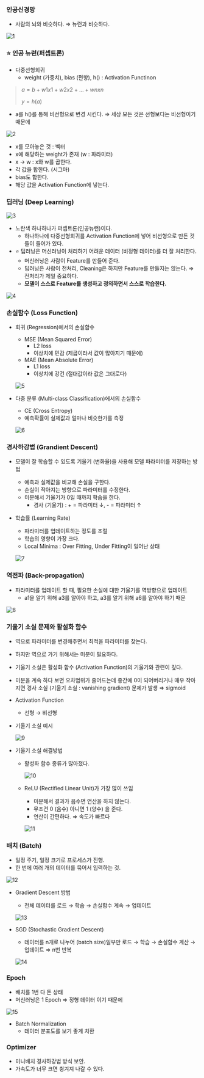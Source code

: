 ### 인공신경망

- 사람의 뇌와 비슷하다. ⇒ 뉴런과 비슷하다.

![1](../img/img_dl1.png)

### ⭐ 인공 뉴런(퍼셉트론)

- 다중선형회귀
    - weight (가중치), bias (편향), h() : Activation Functinon

> $a = b + w1x1 + w2x2 + ... + wnxn$
> 
> 
> $y = h(a)$
> 
- a를 h()를 통해 비선형으로 변경 시킨다. ⇒ 세상 모든 것은 선형보다는 비선형이기 때문에

![2](../img/img_dl2.png)

- x를 모아놓은 것 : 벡터
- x에 해당하는 weight가 존재 (w : 파라미터)
- x → w : x와 w를 곱한다.
- 각 값을 합한다. (시그마)
- bias도 합한다.
- 해당 값을 Activation Function에 넣는다.

### 딥러닝 (Deep Learning)

![3](../img/img_dl3.png)

- 노란색 하나하나가 퍼셉트론(인공뉴런)이다.
    - 하나하나에 다중선형회귀를 Activation Function에 넣어 비선형으로 만든 것들이 들어가 있다.
- ⭐ 딥러닝은 머신러닝이 처리하기 어려운 데이터 (비정형 데이터)를 더 잘 처리한다.
    - 머신러닝은 사람이 Feature를 만들어 준다.
    - 딥러닝은 사람이 전처리, Cleaning은 하지만 Feature를 만들지는 않는다. ⇒ 전처리가 제일 중요하다.
    - **모델이 스스로 Feature를 생성하고 정의하면서 스스로 학습한다.**

![4](../img/img_dl4.png)

### 손실함수 (Loss Function)

- 회귀 (Regression)에서의 손실함수
    - MSE (Mean Squared Error)
        - L2 loss
        - 이상치에 민감 (제곱이라서 값이 많아지기 때문에)
    - MAE (Mean Absolute Error)
        - L1 loss
        - 이상치에 강건 (절대값이라 값은 그대로다)
    
    ![5](../img/img_dl5.png)

- 다중 분류 (Multi-class Classification)에서의 손실함수
    - CE (Cross Entropy)
    - 예측확률이 실제값과 얼마나 비슷한가를 측정
    
    ![6](../img/img_dl6.png)

### 경사하강법 (Grandient Descent)

- 모델이 잘 학습할 수 있도록 기울기 (변화율)을 사용해 모델 파라미터를 저장하는 방법
    - 예측과 실제값을 비교해 손실을 구한다.
    - 손실이 작아지는 방향으로 파라미터를 수정한다.
    - 미분해서 기울기가 0일 때까지 학습을 한다.
        - 경사 (기울기) : + = 파라미터 ↓, - = 파라미터 ↑
- 학습률 (Learning Rate)
    - 파라미터를 업데이트하는 정도를 조절
    - 학습의 영향이 가장 크다.
    - Local Minima : Over Fitting, Under Fitting이 일어난 상태
    
    ![7](../img/img_dl7.png)

### 역전파 (Back-propagation)

- 파라미터를 업데이트 할 때, 필요한 손실에 대한 기울기를 역방향으로 업데이트
    - a1을 알기 위해 a3를 알아야 하고, a3를 알기 위해 a6를 알아야 하기 때문

![8](../img/img_dl8.png)

### 기울기 소실 문제와 활설화 함수

- 역으로 파라미터를 변경해주면서 최적을 파라미터를 찾는다.
- 하지만 역으로 가기 위해서는 미분이 필요하다.
- 기울기 소실은 활성화 함수 (Activation Function)의 기울기와 관련이 깊다.
- 미분을 계속 하다 보면 오차범위가 줄어드는데 중간에 0이 되어버리거나 매우 작아지면 경사 소실 (기울기 소실 : vanishing gradient) 문제가 발생 ⇒ sigmoid
- Activation Function
    - 선형 → 비선형
- 기울기 소실 예시
    
    ![9](../img/img_dl9.png)

- 기울기 소실 해결방법
    - 활성화 함수 종류가 많아졌다.
        
        ![10](../img/img_dl10.png)

    - ReLU (Rectified Linear Unit)가 가장 많이 쓰임
        - 미분해서 결과가 음수면 연산을 하지 않는다.
        - 무조건 0 (음수) 아니면 1 (양수) 을 준다.
        - 연산이 간편하다. ⇒ 속도가 빠르다
        
        ![11](../img/img_dl11.png)

### 배치 (Batch)

- 일정 주기, 일정 크기로 프로세스가 진행.
- 한 번에 여러 개의 데이터를 묶어서 입력하는 것.

![12](../img/img_dl12.png)

- Gradient Descent 방법
    - 전체 데이터를 로드 → 학습 → 손실함수 계속 → 업데이트
    
    ![13](../img/img_dl13.png)

- SGD (Stochastic Gradient Descent)
    - 데이터를 n개로 나누어 (batch size)일부만 로드 → 학습 → 손실함수 계산 → 업데이트 ⇒ n번 반복
    
    ![14](../img/img_dl14.png)

### Epoch

- 배치를 1번 다 돈 상태
- 머신러닝은 1 Epoch ⇒ 정형 데이터 이기 때문에

![15](../img/img_dl15.png)

- Batch Normalization
    - 데이터 분포도를 보기 좋게 치환

### Optimizer

- 미니배치 경사하강법 방식 보안.
- 가속도가 너무 크면 췽겨져 나갈 수 있다.
